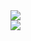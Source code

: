 <div>
  <img src="https://github-readme-stats.vercel.app/api/top-langs/?username=Eric-Leal&layout=compact&theme=github_dark&hide_border=true&card_width=1080"/>
</div>

<div>
<img src="https://github-readme-activity-graph.vercel.app/graph?username=Eric-Leal&theme=github-dark&hide_border=true"/>
</div>
